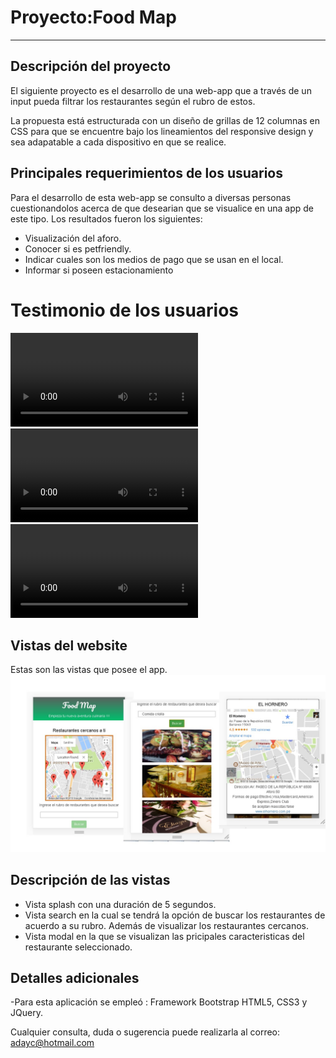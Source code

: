 # Proyecto:Food Map
_____________

## Descripción del proyecto
El siguiente proyecto es el desarrollo de una web-app que a través de un input pueda filtrar los restaurantes según el rubro de estos.

La propuesta está estructurada con un diseño de grillas de 12 columnas en CSS para que se encuentre bajo los lineamientos del responsive design y sea adapatable a cada dispositivo en que se realice.

## Principales requerimientos de los usuarios
Para el desarrollo de esta web-app se consulto a diversas personas cuestionandolos acerca de que desearian que se visualice en una app de este tipo.
Los resultados fueron los siguientes:
* Visualización del aforo.
* Conocer si es petfriendly.
* Indicar cuales son los medios de pago que se usan en el local.
* Informar si poseen estacionamiento

# Testimonio de los usuarios 
![Imagenes](assets/videos/Andrea.mp4)
![Imagenes](assets/videos/Nelson.mp4)
![Imagenes](assets/videos/Dayer.mp4)


## Vistas del website
Estas son las vistas que posee el app.
![Imagenes](assets/images/d1.JPG)

## Descripción de las vistas
* Vista splash con una duración de 5 segundos.
* Vista search en la cual se tendrá la opción de buscar los restaurantes de acuerdo a su rubro. Además de visualizar los restaurantes cercanos.
* Vista modal en la que se visualizan las pricipales caracteristicas del restaurante seleccionado.

## Detalles adicionales
-Para esta aplicación se empleó : Framework Bootstrap HTML5, CSS3 y JQuery.

  
  Cualquier consulta, duda o sugerencia puede realizarla al correo: adayc@hotmail.com
